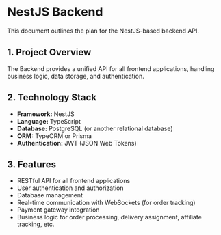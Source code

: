 # NestJS Backend

This document outlines the plan for the NestJS-based backend API.

## 1. Project Overview

The Backend provides a unified API for all frontend applications, handling business logic, data storage, and authentication.

## 2. Technology Stack

*   **Framework:** NestJS
*   **Language:** TypeScript
*   **Database:** PostgreSQL (or another relational database)
*   **ORM:** TypeORM or Prisma
*   **Authentication:** JWT (JSON Web Tokens)

## 3. Features

*   RESTful API for all frontend applications
*   User authentication and authorization
*   Database management
*   Real-time communication with WebSockets (for order tracking)
*   Payment gateway integration
*   Business logic for order processing, delivery assignment, affiliate tracking, etc.
